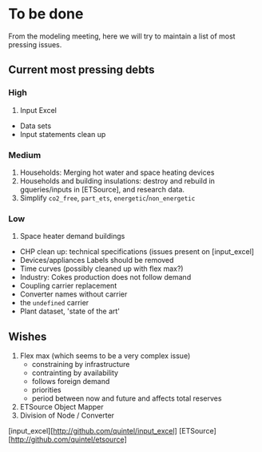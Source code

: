 # To be done

From the modeling meeting, here we will try to maintain a list of most pressing
issues.

## Current most pressing debts

### High

1. Input Excel
* Data sets
* Input statements clean up

### Medium

1. Households: Merging hot water and space heating devices 
2. Households and building insulations: destroy and rebuild in gqueries/inputs
   in [ETSource], and research data.
3. Simplify `co2_free`, `part_ets`, `energetic`/`non_energetic`

### Low

1. Space heater demand buildings
* CHP clean up: technical specifications (issues present on [input_excel]
* Devices/appliances Labels should be removed
* Time curves (possibly cleaned up with flex max?)
* Industry: Cokes production does not follow demand
* Coupling carrier replacement
* Converter names without carrier
* the `undefined` carrier
* Plant dataset, 'state of the art'


## Wishes

1. Flex max (which seems to be a very complex issue)
   * constraining by infrastructure
   * contrainting by availability
   * follows foreign demand
   * priorities
   * period between now and future and affects total reserves
2. ETSource Object Mapper
3. Division of Node / Converter


[input_excel][http://github.com/quintel/input_excel]
[ETSource][http://github.com/quintel/etsource]
